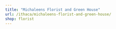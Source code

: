 ```yaml
---
title: "Michaleens Florist and Green House"
url: /ithaca/michaleens-florist-and-green-house/
shop: florist
---
```

